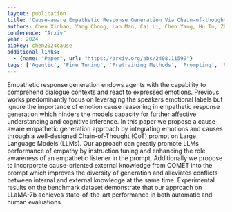 ```yaml
---
layout: publication
title: 'Cause-aware Empathetic Response Generation Via Chain-of-thought Fine-tuning'
authors: Chen Xinhao, Yang Chong, Lan Man, Cai Li, Chen Yang, Hu Tu, Zhuang Xinlin, Zhou Aimin
conference: "Arxiv"
year: 2024
bibkey: chen2024cause
additional_links:
  - {name: "Paper", url: "https://arxiv.org/abs/2408.11599"}
tags: ['Agentic', 'Fine Tuning', 'Pretraining Methods', 'Prompting', 'RAG', 'Training Techniques']
---
```

Empathetic response generation endows agents with the capability to comprehend dialogue contexts and react to expressed emotions. Previous works predominantly focus on leveraging the speakers emotional labels but ignore the importance of emotion cause reasoning in empathetic response generation which hinders the models capacity for further affective understanding and cognitive inference. In this paper we propose a cause-aware empathetic generation approach by integrating emotions and causes through a well-designed Chain-of-Thought (CoT) prompt on Large Language Models (LLMs). Our approach can greatly promote LLMs performance of empathy by instruction tuning and enhancing the role awareness of an empathetic listener in the prompt. Additionally we propose to incorporate cause-oriented external knowledge from COMET into the prompt which improves the diversity of generation and alleviates conflicts between internal and external knowledge at the same time. Experimental results on the benchmark dataset demonstrate that our approach on LLaMA-7b achieves state-of-the-art performance in both automatic and human evaluations.
